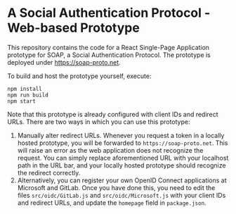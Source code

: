 # A Social Authentication Protocol - Web-based Prototype

This repository contains the code for a React Single-Page Application prototype for SOAP, a Social Authentication Protocol.
The prototype is deployed under https://soap-proto.net.

To build and host the prototype yourself, execute:
```
npm install
npm run build
npm start
```

Note that this prototype is already configured with client IDs and redirect URLs.
There are two ways in which you can use this prototype:

1. Manually alter redirect URLs.
Whenever you request a token in a locally hosted prototype, you will be forwarded to `https://soap-proto.net`.
This will raise an error as the web application does not recognize the request.
You can simply replace aforementioned URL with your localhost path in the URL bar, and your locally hosted prototype should recognize the redirect correctly.
2. Alternatively, you can register your own OpenID Connect applications at Microsoft and GitLab.
Once you have done this, you need to edit the files `src/oidc/GitLab.js` and `src/oidc/Microsoft.js` with your client IDs and redirect URLs, and update the `homepage` field in `package.json`.
